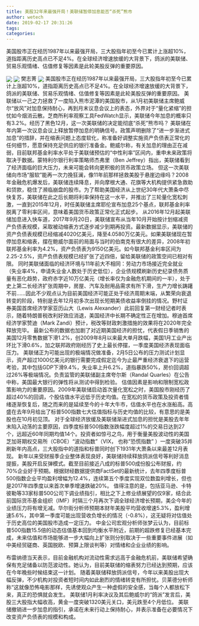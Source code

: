 ```yaml
---
title: 美股32年来最强开局！美联储暂停加息能否“杀死”熊市
author: wetech
date: 2019-02-17 20:31:26
tags: 
categories: 
---
```

美国股市正在经历1987年以来最强开局，三大股指年初至今已累计上涨超10%，道指距离历史高点已不足4%。在全球经济增速放缓的大背景下，鸽派的美联储、贸易乐观情绪、估值修复等因素是此轮美股反弹的重要原因。
<!-- more -->
<img align="center" border="0" src="https://imgcdn.yicai.com/uppics/images/2019/02/800b1e91b2db49f07e455a4769e8ad54.jpg" />
<img align="center" border="0" src="https://imgcdn.yicai.com/uppics/images/2019/02/fa46fc177433c38666532d73e6ee1f25.jpg" />
樊志菁
<img align="center" border="0" src="https://imgcdn.yicai.com/uppics/images/2019/02/8417e53cd4773c77a3dcfa78239ba68c.jpg" />
美国股市正在经历1987年以来最强开局，三大股指年初至今已累计上涨超10%，道指距离历史高点已不足4%。在全球经济增速放缓的大背景下，鸽派的美联储、贸易乐观情绪、估值修复等因素是此轮美股反弹的重要原因。
美联储以一己之力拯救了一度陷入熊市泥潭的美国股市，从1月初美联储主席鲍威尔“放风”对加息保持耐心，再到月末议息会议上的表态，外界对于“量化紧缩”的担忧如今烟消云散。芝商所利率观察工具FedWatch显示，美联储今年加息的概率只有3.2%。经历了黑色12月，这一次美联储的决定能彻底“杀死”熊市吗？
美联储在年内第一次议息会议上释放暂停加息的明确信号。政策声明删除了“进一步渐进式加息”的措辞，并在缩表问题上态度软化，称准备好调整实施资产负债表正常化的任何细节，愿意保持充足供应的银行准备金。鲍威尔称，有关加息的理由正在减弱，目前联邦基金利率水平处于美联储预估的“中性利率”区间内，重申未来政策将取决于数据。蒙特利尔银行利率策略师杰弗里（Ben Jeffrey）指出，美联储看到了经济面临的巨大压力，未来可能会转向更积极的货币政策立场。
但这一次美联储向市场“服软”能再一次力挽狂澜，像11年前那样拯救美股于悬崖边缘吗？2008年金融危机爆发后，美联储连续降息，并向摩根大通、花旗等大机构提供紧急救助和贷款，稳住了濒临崩盘的股市。为了帮助美国经济从上世纪30年代大萧条中尽快复苏，美联储在此之后长期将利率保持在这一水平，并推出了三轮量化宽松刺激，一直到2015年12月，时任美联储主席耶伦宣布加息25个基点，联邦基金利率脱离了零利率区间，意味着美国货币政策正常化正式起步。
从2016年12月起美联储加息进入快车道，2017年9月20日，美联储宣布从当年10月开始按计划缩减资产负债表规模，采取被动缩表方式逐步减少到期再投资。最新数据显示，美联储的资产负债表规模已经缩减4020亿美元，降至4.0580万亿美元。如果美联储现在暂停加息和缩表，摆在鲍威尔面前的局面与当时的伯南克有很大的差异，2008年初联邦基金利率为4.2%，资产负债表为9150亿美元。如今联邦基金利率区间为2.25-2.5%，资产负债表规模已经扩张了近四倍，留给美联储的政策空间已相对有限。
同时美联储面临的经济环境与11年前大不相同：劳动力市场接近完全就业（失业率4%，申请失业金人数处于历史低位），企业债规模刷新历史纪录债务质量有恶化趋势，政府赤字近10万亿美元（增长率仅为金融危机期间的一半），处于史上第二长经济扩张周期中，房屋、汽车及耐用品需求有所下滑，生产力增长踌躇不前……因此不少观点认为目前美国经济可能正处于经济周期末端，从繁荣向衰退转变的阶段，特别是去年12月初多次出现长短期美债收益率倒挂的情况。野村证券美国首席经济学家亚历山大（Lewis Alexander）此前回复第一财经记者时表示，随着特朗普税改利好效应消退，美国经济中长期不确定性正在增加。穆迪首席经济学家赞迪（Mark Zandi）预计，税改等财政刺激措施的效果将在2020年完全释放完毕。
最新公布的数据也加剧了对近期美国经济的担忧，代表假日季销售的美国12月零售数据下滑1.2%，创2009年8月以来最大单月跌幅，美国1月工业产出环比下滑0.6%，加之联邦政府刚经历了史上最长停摆，一季度美国经济表现面临压力。
美联储正为可能出现的极端情况做准备，2月5日公布的压力测试计划显示，资产超过1000亿美元的银行需要完成假定迄今为止最严重经济衰退下的运营考验，其中包括GDP下滑9.4%，失业率上升6.2%，道指暴跌50%，房价回调超过26%等极端情况。负责监管的美联储副主席夸尔斯（Randal Quarles）在公告中称，美国最大银行的弹性将从测试中得到检验。
估值因素是影响和限制宽松政策影响力的重要原因。2009年美联储启动首次量化宽松之时，美国股市刚经历了超过40%的回调，个股估值水平远低于历史均值。在宽松的货币政策及投资者情绪逐渐恢复后，随之而来的是延续至今的十年大牛市，估值水平也在水涨船高。高盛在去年9月给出了标普500指数七大估值指标与历史均值的比较，有意思的是美股也在10月初见顶。
对于全球经济放缓及美联储渐进式加息的担忧是美股去年年末陷入动荡的主要原因，四季度标普500指数涨跌幅度超过1%的交易日达到27个，远超近60年同期均值14个。投资者如惊弓之鸟，用于衡量美股波动性的美国芝加哥期权交易所（CBOE）“波动指数”（VIX， 也称“恐慌指数” ）一度突破35并刷新年内高点，三大股指中的道指和标普同时创下1931年大萧条以来最差12月表现。
新年以来受财报季企业整体表现良好，美联储持续释放鸽派信号等利好消息提振，美股开启反弹模式。截至目前接近八成的标普500成份股公布财报，约70%企业好于预期。根据财经数据提供商FactSet的最新统计，去年四季度标普500指数企业平均盈利增幅为12.4%，连续第五个季度实现双位数盈利增长，但也是2017年四季度以来首次单季增速跌破20%。
值得注意的是，包括亚马逊、卡特彼勒等33家标普500公司下调业绩指引，相比之下上修业绩展望的仅9家，结合此前国际货币基金组织（IMF）时隔三个月再次下调全球经济增长预期，美企今年的业绩压力将有增无减。华尔街分析师预期本财年美股平均营收增速5.3%，盈利增速5.6%，其中第一季度可能出现营收负增长的情况（-0.8%），这无疑将对估值处于历史高位的美国股市造成一定压力。
中金公司宏观分析师张梦云认为，目前标普500指数15.5倍的动态估值基本回到均衡水平附近，前期的超跌修复已经基本完成，未来估值和市场能够进一步大幅向上扩张则分别取决于一些重要事件进展（如中美经贸磋商、英国脱欧、预算上限谈判等）对情绪和企业业绩的影响。
 
 
布雷纳德当天表示，目前金融机构对流动性需求远高于金融危机前，美联储希望确保有充足储备以防范波动性。她认为，目前美联储的缩表努力已经达到预期，应该在今年晚些时候结束这一计划。
随着美联储释放鸽派信号，今年以来美股出现大幅反弹，不少机构对投资者短时间内如此剧烈的情绪转变有所担忧。贝莱德分析师称“这就像恐怖电影那样，先诱使观众产生一种虚假的安全感，当每个人都放松下来，真正的恐惧就会发生。
美联储1月利率决议及其后鲍威尔的“鸽派”发言后，美股三大股指大幅收高，黄金一度突破1320美元关口，美元跌至4个月低位。
美联储撤销进一步加息的指引，承诺在未来行动上保持耐心，并表示准备在必要情况下改变资产负债表的规模和构成。
